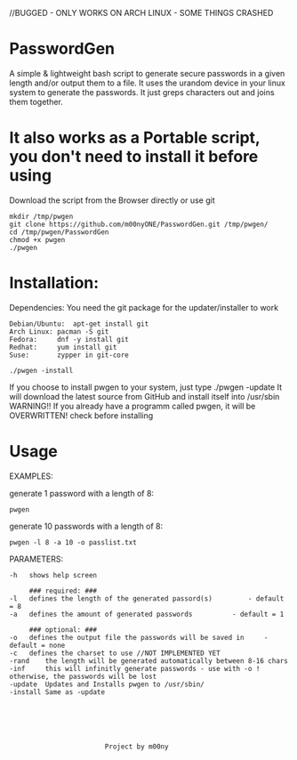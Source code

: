 //BUGGED - ONLY WORKS ON ARCH LINUX - SOME THINGS CRASHED


# PasswordGen
A simple & lightweight bash script to generate secure passwords in a given length and/or output them to a file.
It uses the urandom device in your linux system to generate the passwords. It just greps characters out and joins them together.


# It also works as a Portable script, you don't need to install it before using

Download the script from the Browser directly or use git

	mkdir /tmp/pwgen
	git clone https://github.com/m00nyONE/PasswordGen.git /tmp/pwgen/
	cd /tmp/pwgen/PasswordGen
	chmod +x pwgen
	./pwgen

# Installation:
Dependencies: You need the git package for the updater/installer to work

	Debian/Ubuntu: 	apt-get install git
	Arch Linux:	pacman -S git
	Fedora: 	dnf -y install git
	Redhat:		yum install git
	Suse:		zypper in git-core
	
	./pwgen -install

If you choose to install pwgen to your system, just type ./pwgen -update
It will download the latest source from GitHub and install itself into /usr/sbin
WARNING!! If you already have a programm called pwgen, it will be OVERWRITTEN! check before installing

# Usage
EXAMPLES:

generate 1 password with a length of 8:
	
	pwgen

generate 10 passwords with a length of 8:
	
	pwgen -l 8 -a 10 -o passlist.txt

PARAMETERS:

	-h 	 shows help screen

		 ### required: ###
	-l 	 defines the length of the generated passord(s) 		- default = 8
	-a 	 defines the amount of generated passwords 			- default = 1

		 ### optional: ###
	-o 	 defines the output file the passwords will be saved in 	- default = none
	-c 	 defines the charset to use //NOT IMPLEMENTED YET
	-rand 	 the length will be generated automatically between 8-16 chars
	-inf 	 this will infinitly generate passwords - use with -o ! otherwise, the passwords will be lost
	-update	 Updates and Installs pwgen to /usr/sbin/
	-install Same as -update
	





							Project by m00ny
